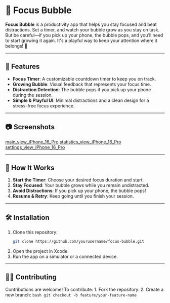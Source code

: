 # 📱 Focus Bubble

**Focus Bubble** is a productivity app that helps you stay focused and beat distractions. Set a timer, and watch your bubble grow as you stay on task. But be careful—if you pick up your phone, the bubble pops, and you’ll need to start growing it again. It's a playful way to keep your attention where it belongs! 🎈

---

## 🚀 Features

- **Focus Timer**: A customizable countdown timer to keep you on track.
- **Growing Bubble**: Visual feedback that represents your focus time.
- **Distraction Detection**: The bubble pops if you pick up your phone during the session.
- **Simple & Playful UI**: Minimal distractions and a clean design for a stress-free focus experience.

---

## 📷 Screenshots

[main_view_iPhone_16_Pro](https://github.com/user-attachments/assets/66c30233-c3f2-4d91-81c7-8400c083dfd2)
[statistics_view_iPhone_16_Pro](https://github.com/user-attachments/assets/17b3e65d-844d-488e-a24d-d39356c2f9ef)
[settings_view_iPhone_16_Pro](https://github.com/user-attachments/assets/0eef0bc4-0eb5-4d01-81db-ac937691e1fc)


---

## 📖 How It Works

1. **Start the Timer**: Choose your desired focus duration and start.
2. **Stay Focused**: Your bubble grows while you remain undistracted.
3. **Avoid Distractions**: If you pick up your phone, the bubble pops!
4. **Resume & Retry**: Keep going until you finish your session.

---

## 🛠️ Installation

1. Clone this repository:
   ```bash
   git clone https://github.com/yourusername/focus-bubble.git
   ```
2. Open the project in Xcode.
3. Run the app on a simulator or a connected device.


---


## 🧑‍💻 Contributing

Contributions are welcome! To contribute:
	1.	Fork the repository.
	2.	Create a new branch:
      ```bash
      git checkout -b feature/your-feature-name
      ```
